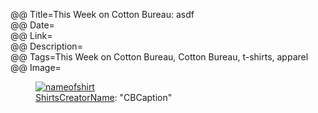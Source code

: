@@ Title=This Week on Cotton Bureau: asdf  
@@ Date=  
@@ Link=  
@@ Description=  
@@ Tags=This Week on Cotton Bureau, Cotton Bureau, t-shirts, apparel  
@@ Image=  

<figure>
	<a class="nohover" href="linktoshirt">
		<img src="linktoshirtimage" alt="nameofshirt">
	</a>
	<figcaption><a href="twitterlink">ShirtsCreatorName</a>: "CBCaption"</figcaption>
</figure>